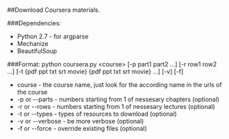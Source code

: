 ##Download Coursera materials.

###Dependencies:
* Python 2.7 - for argparse
* Mechanize
* BeautifulSoup

###Format:
python coursera.py &lt;course&gt; [-p part1 part2 ...] [-r row1 row2 ...] [-t {pdf ppt txt srt movie} {pdf ppt txt srt movie} ...] [-v] [-f]

* course - the course name, just look for the according name in the urls of the course
* -p or --parts - numbers starting from 1 of nessesary chapters (optional)
* -r or --rows - numbers starting from 1 of nessesary lectures (optional)
* -t or --types - types of resources to download (optional)
* -v or --verbose - be more verbose (optional)
* -f or --force - override existing files (optional)
